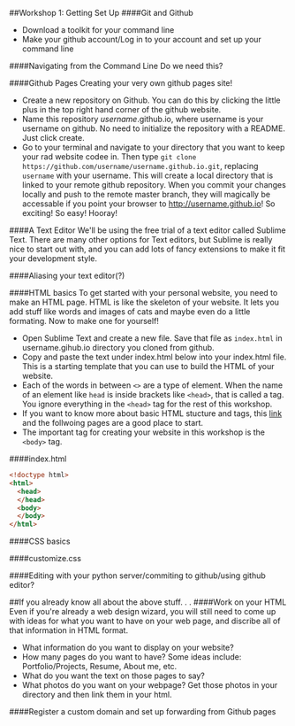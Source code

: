 ##Workshop 1: Getting Set Up
####Git and Github
* Download a toolkit for your command line
* Make your github account/Log in to your account and set up your command line

####Navigating from the Command Line
Do we need this?

####Github Pages
Creating your very own github pages site!
* Create a new repository on Github. You can do this by clicking the little plus in the top right hand corner of the github website.
* Name this repository *username*.github.io, where username is your username on github. No need to initialize the repository with a README. Just click create.
* Go to your terminal and navigate to your directory that you want to keep your rad website codee in. Then type `git clone https://github.com/username/username.github.io.git`, replacing `username` with your username. This will create a local directory that is linked to your remote github repository. When you commit your changes locally and push to the remote master branch, they will magically be accessable if you point your browser to http://username.github.io! So exciting! So easy! Hooray!

####A Text Editor
We'll be using the free trial of a text editor called Sublime Text. There are many other options for Text editors, but Sublime is really nice to start out with, and you can add lots of fancy extensions to make it fit your development style.

####Aliasing your text editor(?)

####HTML basics
To get started with your personal website, you need to make an HTML page. HTML is like the skeleton of your website.
It lets you add stuff like words and images of cats and maybe even do a little formating.
Now to make one for yourself!

* Open Sublime Text and create a new file. Save that file as `index.html` in username.gihub.io directory you cloned from github.
* Copy and paste the text under index.html below into your index.html file. This is a starting template that you can use to build the HTML of your website.
* Each of the words in between `<>` are a type of element. When the name of an element like `head` is inside brackets like `<head>`, that is called a tag. You ignore everything in the `<head>` tag for the rest of this workshop. 
* If you want to know more about basic HTML stucture and tags, this [link](http://www.w3schools.com/html/html_intro.asp) and the follwoing pages are a good place to start.
* The important tag for creating your website in this workshop is the `<body>` tag.

####index.html
```html
<!doctype html>
<html>
  <head>
  </head>
  <body>
  </body>
</html>
```

####CSS basics

####customize.css

####Editing with your python server/commiting to github/using github editor?

##If you already know all about the above stuff. . .
####Work on your HTML
Even if you're already a web design wizard, you will still need to come up with ideas for what you want to have on your web page, and discribe all of that information in HTML format.
* What information do you want to display on your website?
* How many pages do you want to have? Some ideas include: Portfolio/Projects, Resume, About me, etc. 
* What do you want the text on those pages to say?
* What photos do you want on your webpage? Get those photos in your directory and then link them in your html.

####Register a custom domain and set up forwarding from Github pages

